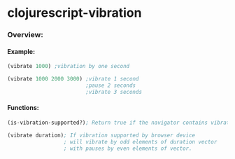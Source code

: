 # clojurescript-vibration
### Overview:
#### Example:
``` clojure
(vibrate 1000) ;vibration by one second
```
``` clojure
(vibrate 1000 2000 3000) ;vibrate 1 second
                         ;pause 2 seconds
                         ;vibrate 3 seconds
```
#### Functions:
``` clojure
(is-vibration-supported?); Return true if the navigator contains vibrate property.

(vibrate duration); If vibration supported by browser device 
                  ; will vibrate by odd elements of duration vector 
                  ; with pauses by even elements of vector.
```
